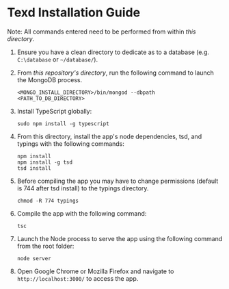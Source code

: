 Texd Installation Guide
=================

Note: All commands entered need to be performed from within *this directory*.

1. Ensure you have a clean directory to dedicate as to a database (e.g. `C:\database` or `~/database/`).

2. From *this repository's directory*, run the following command to launch the MongoDB process.
    ```shell
    <MONGO_INSTALL_DIRECTORY>/bin/mongod --dbpath <PATH_TO_DB_DIRECTORY>
    ```
3. Install TypeScript globally: 
    ```shell
    sudo npm install -g typescript
    ```
3. From this directory, install the app's node dependencies, tsd, and typings with the following commands:
    ```shell
    npm install
    npm install -g tsd
    tsd install
    ```

4. Before compiling the app you may have to change permissions (default is 744 after tsd install) to the typings directory.
    ```shell
    chmod -R 774 typings
    ```

5. Compile the app with the following command:
    ```shell
    tsc
    ```

7. Launch the Node process to serve the app using the following command from the root folder:
    ```shell
    node server
    ```

7. Open Google Chrome or Mozilla Firefox and navigate to `http://localhost:3000/` to access the app.
